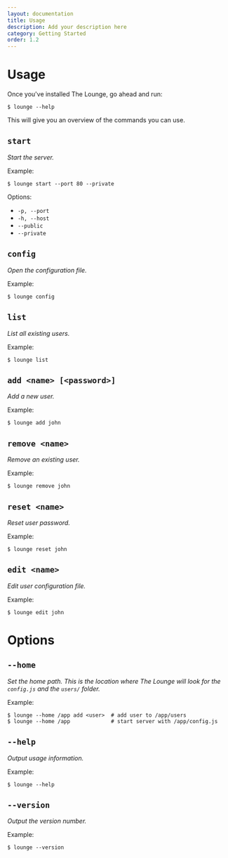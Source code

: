 ```yaml
---
layout: documentation
title: Usage
description: Add your description here
category: Getting Started
order: 1.2
---
```


# Usage

Once you've installed The Lounge, go ahead and run:

```
$ lounge --help
```

This will give you an overview of the commands you can use.

## `start`

_Start the server._

Example:

```
$ lounge start --port 80 --private
```

Options:

- `-p, --port`
- `-h, --host`
- `--public`
- `--private`

## `config`

_Open the configuration file._

Example:

```
$ lounge config
```

## `list`

_List all existing users._

Example:

```
$ lounge list
```

## `add <name> [<password>]`

_Add a new user._

Example:

```
$ lounge add john
```

## `remove <name>`

_Remove an existing user._

Example:

```
$ lounge remove john
```

## `reset <name>`

_Reset user password._

Example:

```
$ lounge reset john
```

## `edit <name>`

_Edit user configuration file._

Example:

```
$ lounge edit john
```

# Options

## `--home`

_Set the home path. This is the location where The Lounge will look for the `config.js` and the `users/` folder._

Example:

```
$ lounge --home /app add <user>  # add user to /app/users
$ lounge --home /app             # start server with /app/config.js
```

## `--help`

_Output usage information._

Example:

```
$ lounge --help
```

## `--version`

_Output the version number._

Example:

```
$ lounge --version
```
